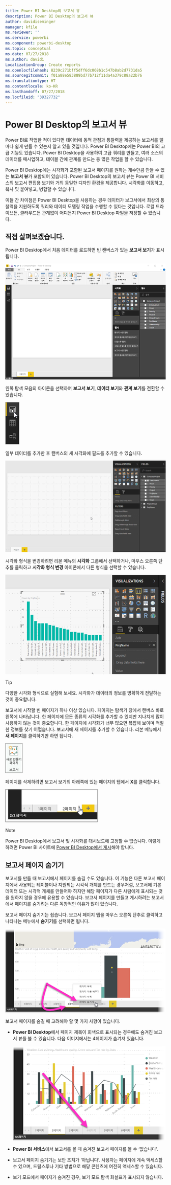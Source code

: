 ```yaml
---
title: Power BI Desktop의 보고서 뷰
description: Power BI Desktop의 보고서 뷰
author: davidiseminger
manager: kfile
ms.reviewer: ''
ms.service: powerbi
ms.component: powerbi-desktop
ms.topic: conceptual
ms.date: 07/27/2018
ms.author: davidi
LocalizationGroup: Create reports
ms.openlocfilehash: 8239c271bff5dff6dc068b1c547b8ab2d7731da5
ms.sourcegitcommit: f01a88e583889bd77b712f11da4a379c88a22b76
ms.translationtype: HT
ms.contentlocale: ko-KR
ms.lasthandoff: 07/27/2018
ms.locfileid: "39327732"
---
```

# <a name="report-view-in-power-bi-desktop"></a>Power BI Desktop의 보고서 뷰
Power BI로 작업한 적이 있다면 데이터에 동적 관점과 통찰력을 제공하는 보고서를 얼마나 쉽게 만들 수 있는지 알고 있을 것입니다. Power BI Desktop에는 Power BI의 고급 기능도 있습니다. Power BI Desktop을 사용하여 고급 쿼리를 만들고, 여러 소스의 데이터를 매시업하고, 테이블 간에 관계를 만드는 등 많은 작업을 할 수 있습니다.

Power BI Desktop에는 시각화가 포함된 보고서 페이지를 원하는 개수만큼 만들 수 있는 **보고서 뷰**가 포함되어 있습니다. Power BI Desktop의 보고서 뷰는 Power BI 서비스의 보고서 편집용 보기와 거의 동일한 디자인 환경을 제공합니다. 시각화를 이동하고, 복사 및 붙여넣고, 병합할 수 있습니다.

이들 간 차이점은 Power BI Desktop을 사용하는 경우 데이터가 보고서에서 최상의 통찰력을 지원하도록 쿼리와 데이터 모델링 작업을 수행할 수 있다는 것입니다. 로컬 드라이브든, 클라우드든 관계없이 어디든지 Power BI Desktop 파일을 저장할 수 있습니다.

## <a name="lets-take-a-look"></a>직접 살펴보겠습니다.
Power BI Desktop에서 처음 데이터를 로드하면 빈 캔버스가 있는 **보고서 보기**가 표시됩니다.

![](media/desktop-report-view/pbi_reportviewinpbidesigner_reportview.png)

왼쪽 탐색 모음의 아이콘을 선택하여 **보고서 보기**, **데이터 보기**와 **관계 보기**를 전환할 수 있습니다.

![](media/desktop-report-view/pbi_reportviewinpbidesigner_changeview.png)

일부 데이터를 추가한 후 캔버스의 새 시각화에 필드를 추가할 수 있습니다.

![](media/desktop-report-view/pbid_reportview_addvis.gif)

시각화 형식을 변경하려면 리본 메뉴의 **시각화** 그룹에서 선택하거나, 마우스 오른쪽 단추를 클릭하고 **시각화 형식 변경** 아이콘에서 다른 형식을 선택할 수 있습니다.

![](media/desktop-report-view/pbid_reportview_changevis.gif)

> [!TIP]
> 다양한 시각화 형식으로 실험해 보세요. 시각화가 데이터의 정보를 명확하게 전달하는 것이 중요합니다.
> 
> 

보고서에 시작할 빈 페이지가 하나 이상 있습니다. 페이지는 탐색기 창에서 캔버스 바로 왼쪽에 나타납니다. 한 페이지에 모든 종류의 시각화를 추가할 수 있지만 지나치게 많이 사용하지 않는 것이 중요합니다. 한 페이지에 시각화가 너무 많으면 복잡해 보이며 적절한 정보를 찾기 어렵습니다. 보고서에 새 페이지를 추가할 수 있습니다. 리본 메뉴에서 **새 페이지**를 클릭하기만 하면 됩니다.

![](media/desktop-report-view/pbidesignerreportviewnewpage.png)

페이지를 삭제하려면 보고서 보기의 아래쪽에 있는 페이지의 탭에서 **X**를 클릭합니다.

![](media/desktop-report-view/pbi_reportviewinpbidesigner_deletepage.png)

> [!NOTE]
> Power BI Desktop에서 보고서 및 시각화를 대시보드에 고정할 수 없습니다. 이렇게 하려면 Power BI 사이트에 [Power BI Desktop에서 게시](desktop-upload-desktop-files.md)해야 합니다.

## <a name="hide-report-pages"></a>보고서 페이지 숨기기

보고서를 만들 때 보고서에서 페이지를 숨길 수도 있습니다. 이 기능은 다른 보고서 페이지에서 사용되는 테이블이나 지원되는 시각적 개체를 만드는 경우처럼, 보고서에 기본 데이터 또는 시각적 개체를 만들어야 하지만 해당 페이지가 다른 사람에게 표시되는 것을 원하지 않을 경우에 유용할 수 있습니다. 보고서 페이지를 만들고 게시하려는 보고서에서 페이지를 숨기려는 다른 독창적인 이유가 많이 있습니다. 

보고서 페이지 숨기기는 쉽습니다. 보고서 페이지 탭을 마우스 오른쪽 단추로 클릭하고 나타나는 메뉴에서 **숨기기**를 선택하면 됩니다.

![](media/desktop-report-view/report-view_05.png)

보고서 페이지를 숨길 때 고려해야 할 몇 가지 사항이 있습니다.

* **Power BI Desktop**에서 페이지 제목이 회색으로 표시되는 경우에도 숨겨진 보고서 뷰를 볼 수 있습니다. 다음 이미지에서는 4페이지가 숨겨져 있습니다.

    ![](media/desktop-report-view/report-view_06.png)

* **Power BI 서비스**에서 보고서를 볼 때 숨겨진 보고서 페이지를 볼 수 ‘없습니다’.

* 보고서 페이지 숨기기는 보안 조치가 ‘아닙니다’. 사용자는 페이지에 계속 액세스할 수 있으며, 드릴스루나 기타 방법으로 해당 콘텐츠에 여전히 액세스할 수 있습니다.

* 보기 모드에서 페이지가 숨겨진 경우, 보기 모드 탐색 화살표가 표시되지 않습니다.

